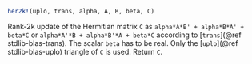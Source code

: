 ```julia
her2k!(uplo, trans, alpha, A, B, beta, C)
```

Rank-2k update of the Hermitian matrix `C` as `alpha*A*B' + alpha*B*A' + beta*C` or `alpha*A'*B + alpha*B'*A + beta*C` according to [`trans`](@ref stdlib-blas-trans). The scalar `beta` has to be real. Only the [`uplo`](@ref stdlib-blas-uplo) triangle of `C` is used. Return `C`.
